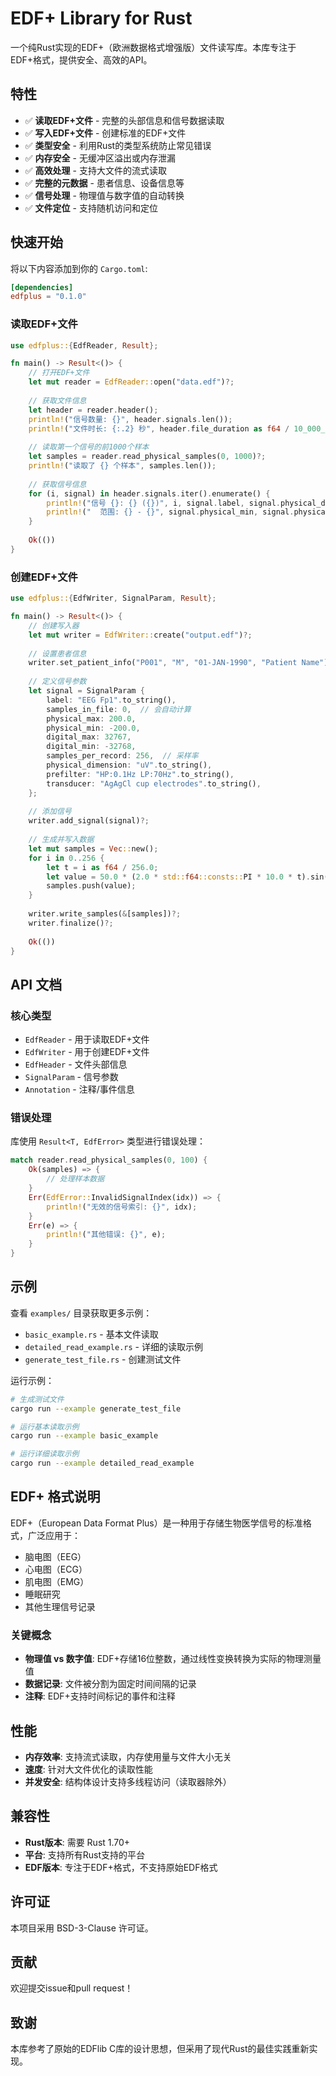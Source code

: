 # EDF+ Library for Rust

一个纯Rust实现的EDF+（欧洲数据格式增强版）文件读写库。本库专注于EDF+格式，提供安全、高效的API。

## 特性

- ✅ **读取EDF+文件** - 完整的头部信息和信号数据读取
- ✅ **写入EDF+文件** - 创建标准的EDF+文件
- ✅ **类型安全** - 利用Rust的类型系统防止常见错误
- ✅ **内存安全** - 无缓冲区溢出或内存泄漏
- ✅ **高效处理** - 支持大文件的流式读取
- ✅ **完整的元数据** - 患者信息、设备信息等
- ✅ **信号处理** - 物理值与数字值的自动转换
- ✅ **文件定位** - 支持随机访问和定位

## 快速开始

将以下内容添加到你的 `Cargo.toml`:

```toml
[dependencies]
edfplus = "0.1.0"
```

### 读取EDF+文件

```rust
use edfplus::{EdfReader, Result};

fn main() -> Result<()> {
    // 打开EDF+文件
    let mut reader = EdfReader::open("data.edf")?;
    
    // 获取文件信息
    let header = reader.header();
    println!("信号数量: {}", header.signals.len());
    println!("文件时长: {:.2} 秒", header.file_duration as f64 / 10_000_000.0);
    
    // 读取第一个信号的前1000个样本
    let samples = reader.read_physical_samples(0, 1000)?;
    println!("读取了 {} 个样本", samples.len());
    
    // 获取信号信息
    for (i, signal) in header.signals.iter().enumerate() {
        println!("信号 {}: {} ({})", i, signal.label, signal.physical_dimension);
        println!("  范围: {} - {}", signal.physical_min, signal.physical_max);
    }
    
    Ok(())
}
```

### 创建EDF+文件

```rust
use edfplus::{EdfWriter, SignalParam, Result};

fn main() -> Result<()> {
    // 创建写入器
    let mut writer = EdfWriter::create("output.edf")?;
    
    // 设置患者信息
    writer.set_patient_info("P001", "M", "01-JAN-1990", "Patient Name")?;
    
    // 定义信号参数
    let signal = SignalParam {
        label: "EEG Fp1".to_string(),
        samples_in_file: 0,  // 会自动计算
        physical_max: 200.0,
        physical_min: -200.0,
        digital_max: 32767,
        digital_min: -32768,
        samples_per_record: 256,  // 采样率
        physical_dimension: "uV".to_string(),
        prefilter: "HP:0.1Hz LP:70Hz".to_string(),
        transducer: "AgAgCl cup electrodes".to_string(),
    };
    
    // 添加信号
    writer.add_signal(signal)?;
    
    // 生成并写入数据
    let mut samples = Vec::new();
    for i in 0..256 {
        let t = i as f64 / 256.0;
        let value = 50.0 * (2.0 * std::f64::consts::PI * 10.0 * t).sin();
        samples.push(value);
    }
    
    writer.write_samples(&[samples])?;
    writer.finalize()?;
    
    Ok(())
}
```

## API 文档

### 核心类型

- `EdfReader` - 用于读取EDF+文件
- `EdfWriter` - 用于创建EDF+文件  
- `EdfHeader` - 文件头部信息
- `SignalParam` - 信号参数
- `Annotation` - 注释/事件信息

### 错误处理

库使用 `Result<T, EdfError>` 类型进行错误处理：

```rust
match reader.read_physical_samples(0, 100) {
    Ok(samples) => {
        // 处理样本数据
    }
    Err(EdfError::InvalidSignalIndex(idx)) => {
        println!("无效的信号索引: {}", idx);
    }
    Err(e) => {
        println!("其他错误: {}", e);
    }
}
```

## 示例

查看 `examples/` 目录获取更多示例：

- `basic_example.rs` - 基本文件读取
- `detailed_read_example.rs` - 详细的读取示例
- `generate_test_file.rs` - 创建测试文件

运行示例：

```bash
# 生成测试文件
cargo run --example generate_test_file

# 运行基本读取示例
cargo run --example basic_example

# 运行详细读取示例
cargo run --example detailed_read_example
```

## EDF+ 格式说明

EDF+（European Data Format Plus）是一种用于存储生物医学信号的标准格式，广泛应用于：

- 脑电图（EEG）
- 心电图（ECG）
- 肌电图（EMG）
- 睡眠研究
- 其他生理信号记录

### 关键概念

- **物理值 vs 数字值**: EDF+存储16位整数，通过线性变换转换为实际的物理测量值
- **数据记录**: 文件被分割为固定时间间隔的记录
- **注释**: EDF+支持时间标记的事件和注释

## 性能

- **内存效率**: 支持流式读取，内存使用量与文件大小无关
- **速度**: 针对大文件优化的读取性能
- **并发安全**: 结构体设计支持多线程访问（读取器除外）

## 兼容性

- **Rust版本**: 需要 Rust 1.70+
- **平台**: 支持所有Rust支持的平台
- **EDF版本**: 专注于EDF+格式，不支持原始EDF格式

## 许可证

本项目采用 BSD-3-Clause 许可证。

## 贡献

欢迎提交issue和pull request！

## 致谢

本库参考了原始的EDFlib C库的设计思想，但采用了现代Rust的最佳实践重新实现。
